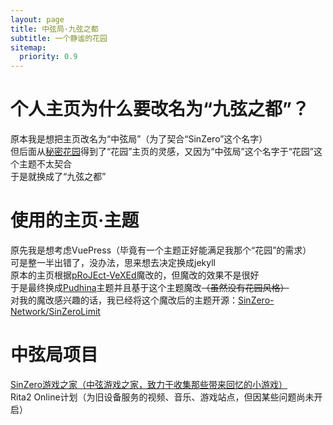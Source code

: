 ```yaml
---
layout: page
title: 中弦局·九弦之都
subtitle: 一个静谧的花园
sitemap:
  priority: 0.9
---
```

# 个人主页为什么要改名为“九弦之都”？
原本我是想把主页改名为“中弦局”（为了契合“SinZero”这个名字）<br>
但后面从[秘密花园](http://www.yini.org/)得到了“花园”主页的灵感，又因为“中弦局”这个名字于“花园”这个主题不太契合<br>
于是就换成了“九弦之都”

# 使用的主页·主题
原先我是想考虑VuePress（毕竟有一个主题正好能满足我那个“花园”的需求）<br>
可是整一半出错了，没办法，思来想去决定换成jekyll <br>
原本的主页根据[pRoJEct-VeXEd](https://kgithub.com/akiritsu/pRoJEct-VeXEd)魔改的，但魔改的效果不是很好 <br>
于是最终换成[Pudhina](https://github.com/Knhash/Pudhina)主题并且基于这个主题魔改~~（虽然没有花园风格）~~ <br>
对我的魔改感兴趣的话，我已经将这个魔改后的主题开源：[SinZero-Network/SinZeroLimit](https://github.com/SinZero-Network/SinZeroLimit) <br>

# 中弦局项目
[SinZero游戏之家（中弦游戏之家，致力于收集那些带来回忆的小游戏）](https://games.sinzmise.top/) <br>
Rita2 Online计划（为旧设备服务的视频、音乐、游戏站点，但因某些问题尚未开启） <br>
